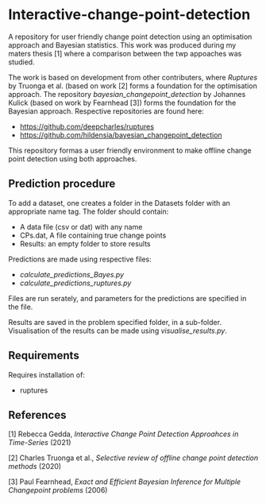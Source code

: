 # Interactive-change-point-detection
A repository for user friendly change point detection using an optimisation approach and Bayesian statistics.
This work was produced during my maters thesis [1] where a comparison between the twp appoaches was studied.

The work is based on development from other contributers, where _Ruptures_ by Truonga et al. (based on work [2] forms a foundation for the optimisation approach. The repository 
_bayesian_changepoint_detection_ by Johannes Kulick (based on work by Fearnhead [3]) forms the foundation for the Bayesian approach.
Respective repositories are found here:
- https://github.com/deepcharles/ruptures
- https://github.com/hildensia/bayesian_changepoint_detection

This repository formas a user friendly environment to make offline change point detection using both approaches.

## Prediction procedure
To add a dataset, one creates a folder in the Datasets folder with an appropriate name tag. 
The folder should contain:
- A data file (csv or dat) with any name
- CPs.dat, A file containing true change points
- Results: an empty folder to store results

Predictions are made using respective files:
- _calculate_predictions_Bayes.py_
- _calculate_predictions_ruptures.py_

Files are run serately, and parameters for the predictions are specified in the file.

Results are saved in the problem specified folder, in a sub-folder. 
Visualisation of the results can be made using _visualise_results.py_.

## Requirements
Requires installation of:
- ruptures

## References
[1] Rebecca Gedda, _Interactive Change Point Detection Approahces in Time-Series_ (2021)

[2] Charles Truonga  et al.,  _Selective  review  of  offline  change  point  detection methods_ (2020)

[3] Paul Fearnhead, _Exact and Efficient Bayesian Inference for Multiple Changepoint problems_ (2006)

